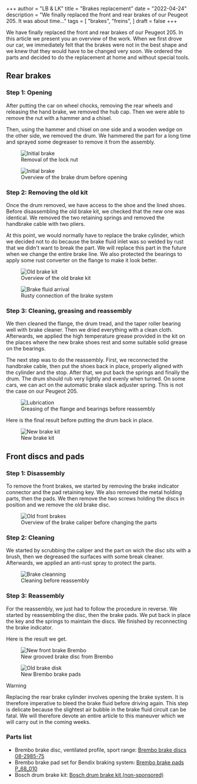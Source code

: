 +++
author = "LB & LK"
title = "Brakes replacement"
date = "2022-04-24"
description = "We finally replaced the front and rear brakes of our Peugeot 205. It was about time..."
tags = [
    "brakes",
    "freins",
]
draft = false
+++

We have finally replaced the front and rear brakes of our Peugeot 205. In this article we present you an overview of the work. When we first drove our car, we immediately felt that the brakes were not in the best shape and we knew that they would have to be changed very soon. We ordered the parts and decided to do the replacement at home and without special tools.

## Rear brakes
### Step 1: Opening
After putting the car on wheel chocks, removing the rear wheels and releasing the hand brake, we removed the hub cap. Then we were able to remove the nut with a hammer and a chisel.

Then, using the hammer and chisel on one side and a wooden wedge on the other side, we removed the drum. We hammered the part for a long time and sprayed some degreaser to remove it from the assembly.

<figure>
    <img loading="lazy" class="image-article" src="/images/brakes-replacement/1.jpg" alt="Initial brake">
    <figcaption class="figure-caption">Removal of the lock nut</figcaption>
</figure>

<figure>
  <img loading="lazy" class="image-article" src="/images/brakes-replacement/2.jpg" alt="Initial brake">
  <figcaption class="figure-caption">Overview of the brake drum before opening</figcaption>
</figure>

### Step 2: Removing the old kit
Once the drum removed, we have access to the shoe and the lined shoes. Before disassembling the old brake kit, we checked that the new one was identical. We removed the two retaining springs and removed the handbrake cable with two pliers.

At this point, we would normally have to replace the brake cylinder, which we decided not to do because the brake fluid inlet was so welded by rust that we didn't want to break the part. We will replace this part in the future when we change the entire brake line. We also protected the bearings to apply some rust converter on the flange to make it look better.

<figure>
    <img loading="lazy" class="image-article" src="/images/brakes-replacement/3.jpg" alt="Old brake kit">
    <figcaption class="figure-caption">Overview of the old brake kit</figcaption>
</figure>
<figure>
  <img loading="lazy" class="image-article" src="/images/brakes-replacement/4.jpg" alt="Brake fluid arrival">
  <figcaption class="figure-caption">Rusty connection of the brake system</figcaption>
</figure>

### Step 3: Cleaning, greasing and reassembly
We then cleaned the flange, the drum tread, and the taper roller bearing well with brake cleaner. Then we dried everything with a clean cloth. Afterwards, we applied the high temperature grease provided in the kit on the places where the new brake shoes rest and some suitable solid grease on the bearings.

The next step was to do the reassembly. First, we reconnected the handbrake cable, then put the shoes back in place, properly aligned with the cylinder and the stop. After that, we put back the springs and finally the drum. The drum should rub very lightly and evenly when turned. On some cars, we can act on the automatic brake slack adjuster spring. This is not the case on our Peugeot 205.

<figure>
    <img loading="lazy" class="image-article" src="/images/brakes-replacement/5.jpg" alt="Lubrication">
    <figcaption class="figure-caption">Greasing of the flange and bearings before reassembly</figcaption>
</figure>

Here is the final result before putting the drum back in place.
<figure>
    <img loading="lazy" class="image-article" src="/images/brakes-replacement/6.jpg" alt="New brake kit">
    <figcaption class="figure-caption">New brake kit</figcaption>
</figure>

## Front discs and pads
### Step 1: Disassembly
To remove the front brakes, we started by removing the brake indicator connector and the pad retaining key. We also removed the metal holding parts, then the pads. We then remove the two screws holding the discs in position and we remove the old brake disc.
<figure>
    <img loading="lazy" class="image-article" src="/images/brakes-replacement/7.jpg" alt="Old front brakes">
    <figcaption class="figure-caption">Overview of the brake caliper before changing the parts</figcaption>
</figure>

### Step 2: Cleaning
We started by scrubbing the caliper and the part on wich the disc sits with a brush, then we degreased the surfaces with some break cleaner. Afterwards, we applied an anti-rust spray to protect the parts.
<figure>
    <img loading="lazy" class="image-article" src="/images/brakes-replacement/9.jpg" alt="Brake cleanning">
    <figcaption class="figure-caption">Cleaning before reassembly</figcaption>
</figure>

### Step 3: Reassembly
For the reassembly, we just had to follow the procedure in reverse. We started by reassembling the disc, then the brake pads. We put back in place the key and the springs to maintain the discs. We finished by reconnecting the brake indicator.

Here is the result we get.
<figure>
    <img loading="lazy" class="image-article" src="/images/brakes-replacement/10.jpg" alt="New front brake Brembo">
    <figcaption class="figure-caption">New grooved brake disc from Brembo</figcaption>
</figure>
<figure>
    <img loading="lazy" class="image-article" src="/images/brakes-replacement/11.jpg" alt="Old brake disk">
    <figcaption class="figure-caption">New Brembo brake pads</figcaption>
</figure>
<span class="badge yellow">Warning</span>

Replacing the rear brake cylinder involves opening the brake system. It is therefore imperative to bleed the brake fluid before driving again. This step is delicate because the slightest air bubble in the brake fluid circuit can be fatal. We will therefore devote an entire article to this maneuver which we will carry out in the coming weeks.

### Parts list

- Brembo brake disc, ventilated profile, sport range: <a class="anchor-link" target="_blank" href="https://www.bremboparts.com/europe/fr/catalogue/disc/08-2985-75">Brembo brake discs 08-2985-75</a>
- Brembo brake pad set for Bendix braking system: <a class="anchor-link" target="_blank" href="https://www.bremboparts.com/europe/fr/catalogue/pad/P_68_010">Brembo brake pads P_68_010</a>
- Bosch drum brake kit: <a class="anchor-link" target="_blank" href="https://www.oscaro.com/kit-de-freins-a-tambours-bosch-0-204-114-063-13051-3859-p#">Bosch drum brake kit <span class="not-sponso">(non-sponsored)</span></a>
